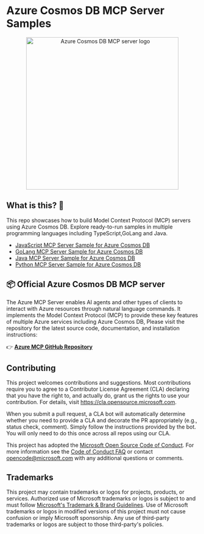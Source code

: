 # Azure Cosmos DB MCP  Server Samples

<div align="center">
  <img src="./img/logo.png" alt="Azure Cosmos DB MCP server logo" width="400"/>
</div>

## What is this? 🤔

This repo showcases how to build Model Context Protocol (MCP) servers using Azure Cosmos DB. Explore ready-to-run samples in multiple programming languages including TypeScript,GoLang and Java.
 
 - [JavaScript MCP Server Sample for Azure Cosmos DB](/javascript)
 - [GoLang MCP Server Sample for Azure Cosmos DB](/golang)
 - [Java MCP Server Sample for Azure Cosmos DB](/java)
 - [Python MCP Server Sample for Azure Cosmos DB](/python)


## 📦 Official Azure Cosmos DB MCP server 

The Azure MCP Server enables AI agents and other types of clients to interact with Azure resources through natural language commands. It implements the Model Context Protocol (MCP) to provide these key features of multiple Azure services including Azure Cosmos DB, Please visit the repository for the latest source code, documentation, and installation instructions:

👉 **[Azure MCP GitHub Repository](https://github.com/Azure/azure-mcp)**


## Contributing

This project welcomes contributions and suggestions.  Most contributions require you to agree to a
Contributor License Agreement (CLA) declaring that you have the right to, and actually do, grant us
the rights to use your contribution. For details, visit https://cla.opensource.microsoft.com.

When you submit a pull request, a CLA bot will automatically determine whether you need to provide
a CLA and decorate the PR appropriately (e.g., status check, comment). Simply follow the instructions
provided by the bot. You will only need to do this once across all repos using our CLA.

This project has adopted the [Microsoft Open Source Code of Conduct](https://opensource.microsoft.com/codeofconduct/).
For more information see the [Code of Conduct FAQ](https://opensource.microsoft.com/codeofconduct/faq/) or
contact [opencode@microsoft.com](mailto:opencode@microsoft.com) with any additional questions or comments.

## Trademarks

This project may contain trademarks or logos for projects, products, or services. Authorized use of Microsoft
trademarks or logos is subject to and must follow
[Microsoft's Trademark & Brand Guidelines](https://www.microsoft.com/en-us/legal/intellectualproperty/trademarks/usage/general).
Use of Microsoft trademarks or logos in modified versions of this project must not cause confusion or imply Microsoft sponsorship.
Any use of third-party trademarks or logos are subject to those third-party's policies.
